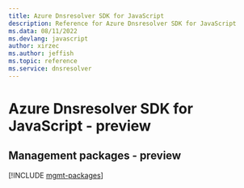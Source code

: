 ```yaml
---
title: Azure Dnsresolver SDK for JavaScript
description: Reference for Azure Dnsresolver SDK for JavaScript
ms.data: 08/11/2022
ms.devlang: javascript
author: xirzec
ms.author: jeffish
ms.topic: reference
ms.service: dnsresolver
---
```

# Azure Dnsresolver SDK for JavaScript - preview

## Management packages - preview
[!INCLUDE [mgmt-packages](dnsresolver-mgmt-index.md)]